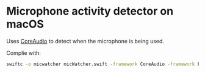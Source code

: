 # Microphone activity detector on macOS

Uses [CoreAudio](https://developer.apple.com/documentation/coreaudio) to detect when the microphone is being used.

Complie with:

```bash
swiftc -o micwatcher micWatcher.swift -framework CoreAudio -framework Foundation
```
